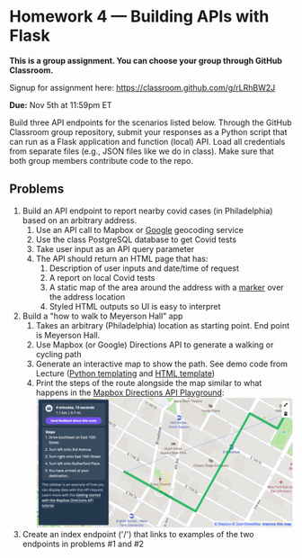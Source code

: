 # Homework 4 — Building APIs with Flask

**This is a group assignment. You can choose your group through GitHub Classroom.**

Signup for assignment here: <https://classroom.github.com/g/rLRhBW2J>

**Due:** Nov 5th at 11:59pm ET

Build three API endpoints for the scenarios listed below. Through the GitHub Classroom group repository, submit your responses as a Python script that can run as a Flask application and function (local) API. Load all credentials from separate files (e.g., JSON files like we do in class). Make sure that both group members contribute code to the repo.

## Problems

1. Build an API endpoint to report nearby covid cases (in Philadelphia) based on an arbitrary address.
   1. Use an API call to Mapbox or [Google](https://developers.google.com/maps/documentation/geocoding/) geocoding service
   1. Use the class PostgreSQL database to get Covid tests
   1. Take user input as an API query parameter
   1. The API should return an HTML page that has:
      1. Description of user inputs and date/time of request
      1. A report on local Covid tests
      1. A static map of the area around the address with a [marker](https://docs.mapbox.com/api/maps/#marker) over the address location
      1. Styled HTML outputs so UI is easy to interpret
2. Build a "how to walk to Meyerson Hall" app
   1. Takes an arbitrary (Philadelphia) location as starting point. End point is Meyerson Hall.
   1. Use Mapbox (or Google) Directions API to generate a walking or cycling path
   1. Generate an interactive map to show the path. See demo code from Lecture ([Python templating](https://github.com/MUSA-509/week-9-apis-with-flask/blob/main/app.py#L166-L172) and [HTML template](https://github.com/MUSA-509/week-9-apis-with-flask/blob/main/templates/geojson_map.html))
   1. Print the steps of the route alongside the map similar to what happens in the [Mapbox Directions API Playground](https://docs.mapbox.com/playground/directions/):
     ![](directions-example.png)
3. Create an index endpoint ('/') that links to examples of the two endpoints in problems \#1 and \#2
